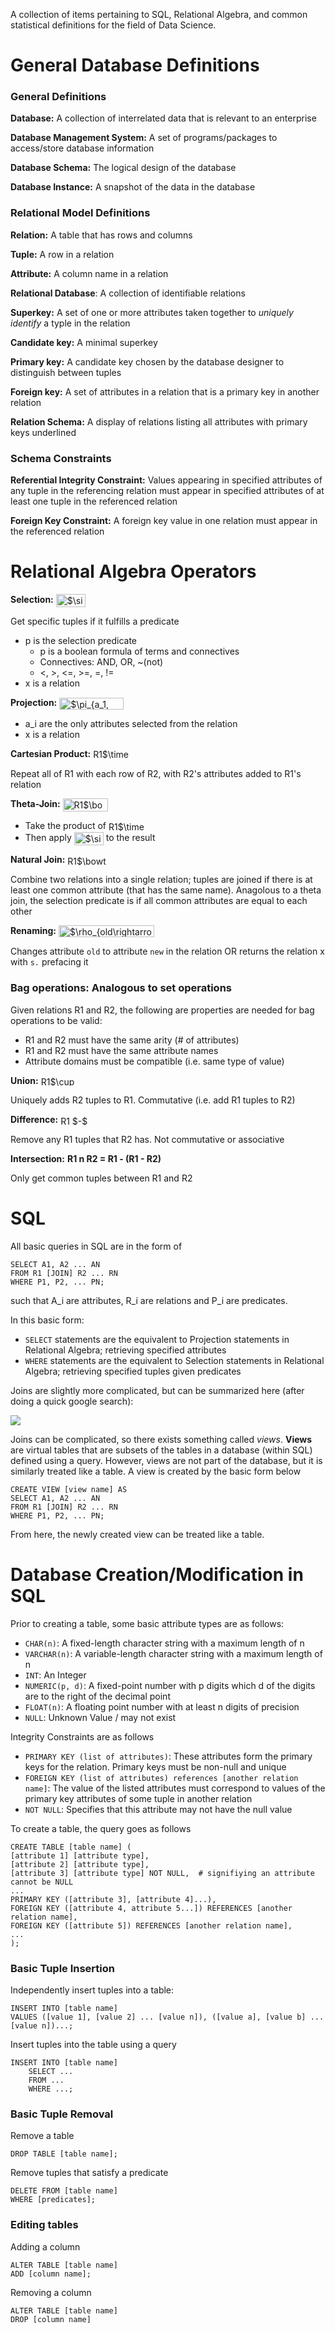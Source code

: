 A collection of items pertaining to SQL, Relational Algebra, and common statistical definitions for the field of Data Science. 

# General Database Definitions

### General Definitions

**Database:** A collection of interrelated data that is relevant to an enterprise

**Database Management System:** A set of programs/packages to access/store database information

**Database Schema:** The logical design of the database

**Database Instance:** A snapshot of the data in the database

### Relational Model Definitions

**Relation:** A table that has rows and columns

**Tuple:** A row in a relation

**Attribute:** A column name in a relation

**Relational Database**: A collection of identifiable relations

**Superkey:** A set of one or more attributes taken together to *uniquely identify* a typle in the relation

**Candidate key:** A minimal superkey

**Primary key:** A candidate key chosen by the database designer to distinguish between tuples

**Foreign key:** A set of attributes in a relation that is a primary key in another relation

**Relation Schema:** A display of relations listing all attributes with primary keys underlined

### Schema Constraints

**Referential Integrity Constraint:** Values appearing in specified attributes of any tuple in the referencing relation must appear in specified attributes of at least one tuple in the referenced relation

**Foreign Key Constraint:** A foreign key value in one relation must appear in the referenced relation

# Relational Algebra Operators

**Selection:** <img src="http://www.sciweavers.org/tex2img.php?eq=%24%5Csigma_p%28x%29%24&bc=White&fc=Black&im=jpg&fs=12&ff=arev&edit=0" align="center" border="0" alt="$\sigma_p(x)$" width="47" height="21"/>

Get specific tuples if it fulfills a predicate

* p is the selection predicate
  * p is a boolean formula of terms and connectives
  * Connectives: AND, OR, ~(not)
  * <, >, <=, >=, =, !=
* x is a relation

**Projection:** <img src="http://www.sciweavers.org/tex2img.php?eq=%24%5Cpi_%7Ba_1%2C%20a_2...a_n%7D%28x%29%24&bc=White&fc=Black&im=jpg&fs=12&ff=arev&edit=0" align="center" border="0" alt="$\pi_{a_1, a_2...a_n}(x)$" width="103" height="19" />

* a_i are the only attributes selected from the relation
* x is a relation

**Cartesian Product:**  <img src="http://www.sciweavers.org/tex2img.php?eq=R1%24%5Ctimes%24R2&bc=White&fc=Black&im=jpg&fs=12&ff=arev&edit=0" align="center" border="0" alt="R1$\times$R2" width="61" height="17" />

Repeat all of R1 with each row of R2, with R2's attributes added to R1's relation

**Theta-Join:** <img src="http://www.sciweavers.org/tex2img.php?eq=R1%24%5Cbowtie_p%24R2&bc=White&fc=Black&im=jpg&fs=12&ff=arev&edit=0" align="center" border="0" alt="R1$\bowtie_p$R2" width="72" height="21" />

* Take the product of <img src="http://www.sciweavers.org/tex2img.php?eq=R1%24%5Ctimes%24R2&bc=White&fc=Black&im=jpg&fs=12&ff=arev&edit=0" align="center" border="0" alt="R1$\times$R2" width="61" height="17" />
* Then apply <img src="http://www.sciweavers.org/tex2img.php?eq=%24%5Csigma_p%28x%29%24&bc=White&fc=Black&im=jpg&fs=12&ff=arev&edit=0" align="center" border="0" alt="$\sigma_p(x)$" width="47" height="21"/> to the result

**Natural Join:** <img src="http://www.sciweavers.org/tex2img.php?eq=R1%24%5Cbowtie%24R2&bc=White&fc=Black&im=jpg&fs=12&ff=arev&edit=0" align="center" border="0" alt="R1$\bowtie$R2" width="62" height="15" />

Combine two relations into a single relation; tuples are joined if there is at least one common attribute (that has the same name). Anagolous to a theta join, the selection predicate is if all common attributes are equal to each other

**Renaming:** <img src="http://www.sciweavers.org/tex2img.php?eq=%24%5Crho_%7Bold%5Crightarrow%20new%7D%28x%29%2C%20%5Crho_%7Bs%7D%28x%29%24&bc=White&fc=Black&im=jpg&fs=12&ff=arev&edit=0" align="center" border="0" alt="$\rho_{old\rightarrow new}(x), \rho_{s}(x)$" width="153" height="19" />

Changes attribute `old` to attribute `new` in the relation OR returns the relation x with `s.` prefacing it


### Bag operations: Analogous to set operations

Given relations R1 and R2, the following are properties are needed for bag operations to be valid:
* R1 and R2 must have the same arity (# of attributes)
* R1 and R2 must have the same attribute names
* Attribute domains must be compatible (i.e. same type of value)

**Union:** <img src="http://www.sciweavers.org/tex2img.php?eq=R1%24%5Ccup%24R2&bc=White&fc=Black&im=jpg&fs=12&ff=arev&edit=0" align="center" border="0" alt="R1$\cup$R2" width="60" height="15" />

Uniquely adds R2 tuples to R1. Commutative (i.e. add R1 tuples to R2)

**Difference:**  <img src="http://www.sciweavers.org/tex2img.php?eq=R1%20%24-%24%20R2&bc=White&fc=Black&im=jpg&fs=12&ff=arev&edit=0" align="center" border="0" alt="R1 $-$ R2" width="54" height="15" />

Remove any R1 tuples that R2 has. Not commutative or associative

**Intersection:** **R1 n R2 = R1 - (R1 - R2)**

Only get common tuples between R1 and R2

# SQL

All basic queries in SQL are in the form of

```
SELECT A1, A2 ... AN
FROM R1 [JOIN] R2 ... RN
WHERE P1, P2, ... PN;
```

such that A_i are attributes, R_i are relations and P_i are predicates.

In this basic form:
* `SELECT` statements are the equivalent to Projection statements in Relational Algebra; retrieving specified attributes
* `WHERE` statements are the equivalent to Selection statements in Relational Algebra; retrieving specified tuples given predicates

Joins are slightly more complicated, but can be summarized here (after doing a quick google search):

<img src="http://i.imgur.com/1m55Wqo.jpg" />

Joins can be complicated, so there exists something called *views*. **Views** are virtual tables that are subsets of the tables in a database (within SQL) defined using a query. However, views are not part of the database, but it is similarly treated like a table. A view is created by the basic form below

```
CREATE VIEW [view name] AS
SELECT A1, A2 ... AN
FROM R1 [JOIN] R2 ... RN
WHERE P1, P2, ... PN;
```

From here, the newly created view can be treated like a table.

# Database Creation/Modification in SQL

Prior to creating a table, some basic attribute types are as follows:

* `CHAR(n)`: A fixed-length character string with a maximum length of n
* `VARCHAR(n)`: A variable-length character string with a maximum length of n
* `INT`: An Integer
* `NUMERIC(p, d)`: A fixed-point number with p digits which d of the digits are to the right of the decimal point
* `FLOAT(n)`: A floating point number with at least n digits of precision
* `NULL`: Unknown Value / may not exist

Integrity Constraints are as follows
* `PRIMARY KEY (list of attributes)`: These attributes form the primary keys for the relation. Primary keys must be non-null and unique
* `FOREIGN KEY (list of attributes) references [another relation name]`: The value of the listed attributes must correspond to values of the primary key attributes of some tuple in another relation
* `NOT NULL`: Specifies that this attribute may not have the null value

To create a table, the query goes as follows

```
CREATE TABLE [table name] (
[attribute 1] [attribute type],
[attribute 2] [attribute type],
[attribute 3] [attribute type] NOT NULL,  # signifiying an attribute cannot be NULL
...
PRIMARY KEY ([attribute 3], [attribute 4]...),
FOREIGN KEY ([attribute 4, attribute 5...]) REFERENCES [another relation name],
FOREIGN KEY ([attribute 5]) REFERENCES [another relation name],
...
);
```

### Basic Tuple Insertion

Independently insert tuples into a table:

```
INSERT INTO [table name]
VALUES ([value 1], [value 2] ... [value n]), ([value a], [value b] ... [value n])...;
```

Insert tuples into the table using a query

```
INSERT INTO [table name]
    SELECT ...
    FROM ...
    WHERE ...;
```

### Basic Tuple Removal

Remove a table

```
DROP TABLE [table name];
```

Remove tuples that satisfy a predicate

```
DELETE FROM [table name]
WHERE [predicates];
```

### Editing tables

Adding a column

```
ALTER TABLE [table name]
ADD [column name];
```

Removing a column

```
ALTER TABLE [table name]
DROP [column name]
```

